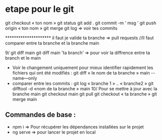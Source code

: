 
# etape pour le git 

   git checkout « ton nom »
   git status
   git add .
   git commit -m ‘ msg ’
   git push origin « ton nom »
   git merge
   git log       => voir tes commits 
 

********************* il faut je valide ta branche => pull requests
//Il faut comparer entre ta branche et la branche main

9/ git diff <le nom de ta branche >  main     git diff main 'ta branch'    => pour voir la diffrence entre ta branch et le main  
* Voir le changement uniquement pour mieux identifier rapidement les fichiers qui ont été modifiés  :
  git diff « le nom de ta branche » main --name—only
* comparer entre les commits :
  git log « branche 1 » .. « branche2 »
  git difftool -d  «nom de ta branche » main
  10/  Pour se mettre à jour avec la branche main
  git checkout main
  git pull
  git checkout « ta branche »
  git merge main









## Commandes de base : 
* npm i =>  Pour récupérer les dépendances  installées sur le projet 
* ng serve  =>  pour lancer le projet en local 




